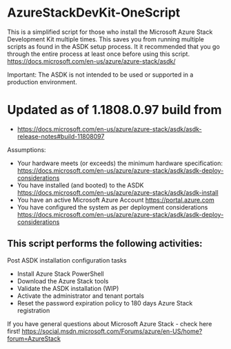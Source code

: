 # AzureStackDevKit-OneScript

This is a simplified script for those who install the Microsoft Azure Stack Development Kit multiple times.  This saves you from running multiple scripts as found in the ASDK setup process.  It it recommended that you go through the entire process at least once before using this script. https://docs.microsoft.com/en-us/azure/azure-stack/asdk/ 

Important: The ASDK is not intended to be used or supported in a production environment.

# Updated as of 1.1808.0.97 build from 
 - https://docs.microsoft.com/en-us/azure/azure-stack/asdk/asdk-release-notes#build-11808097

Assumptions:
- Your hardware meets (or exceeds) the minimum hardware specification: 
  https://docs.microsoft.com/en-us/azure/azure-stack/asdk/asdk-deploy-considerations
- You have installed (and booted) to the ASDK
  https://docs.microsoft.com/en-us/azure/azure-stack/asdk/asdk-install 
- You have an active Microsoft Azure Account
  https://portal.azure.com
- You have configured the system as per deployment considerations
  https://docs.microsoft.com/en-us/azure/azure-stack/asdk/asdk-deploy-considerations

This script performs the following activities:
---------------------------------------------------
Post ASDK installation configuration tasks
  - Install Azure Stack PowerShell
  - Download the Azure Stack tools
  - Validate the ASDK installation (WIP)
  - Activate the administrator and tenant portals
  - Reset the password expiration policy to 180 days
 Azure Stack registration 
    
 
 If you have general questions about Microsoft Azure Stack - check here first! 
 https://social.msdn.microsoft.com/Forums/azure/en-US/home?forum=AzureStack
